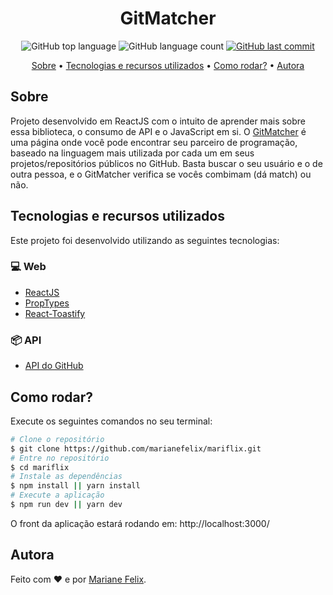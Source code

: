 <h1 align="center">GitMatcher</h1>

<p align="center">
  <img alt="GitHub top language" src="https://img.shields.io/github/languages/top/marianefelix/gitmatcher.svg">

  <img alt="GitHub language count" src="https://img.shields.io/github/languages/count/marianefelix/gitmatcher.svg">

  <a href="https://github.com/marianefelix/gitmatcher/commits/master">
    <img alt="GitHub last commit" src="https://img.shields.io/github/last-commit/marianefelix/gitmatcher.svg">
  </a>
</p>

<p align="center">
  <a href="#sobre">Sobre</a> •
  <a href="#tecnologias-e-recursos-utilizados">Tecnologias e recursos utilizados</a> • 
  <a href="#como-rodar">Como rodar?</a> • 
  <a href="#autora">Autora</a>
</p>

## Sobre

Projeto desenvolvido em ReactJS com o intuito de aprender mais sobre essa biblioteca, o consumo de API e o JavaScript em si. O [GitMatcher](https://gitmatcher.vercel.app/) é uma página onde você pode encontrar seu parceiro de programação, baseado na linguagem mais utilizada por cada um em seus projetos/repositórios públicos no GitHub. Basta buscar o seu usuário e o de outra pessoa, e o GitMatcher verifica se vocês combimam (dá match) ou não.


## Tecnologias e recursos utilizados

Este projeto foi desenvolvido utilizando as seguintes tecnologias:

### 💻 Web
- [ReactJS](https://reactjs.org/)
- [PropTypes](https://www.npmjs.com/package/prop-types)
- [React-Toastify](https://github.com/fkhadra/react-toastify)


### 📦 API
- [API do GitHub](https://api.github.com/)


## Como rodar?

Execute os seguintes comandos no seu terminal:

```bash
# Clone o repositório
$ git clone https://github.com/marianefelix/mariflix.git
# Entre no repositório
$ cd mariflix
# Instale as dependências
$ npm install || yarn install 
# Execute a aplicação
$ npm run dev || yarn dev 
```
O front da aplicação estará rodando em: http://localhost:3000/

## Autora

Feito com :heart: e por [Mariane Felix](https://www.linkedin.com/in/mariane-felix-642350171/).
